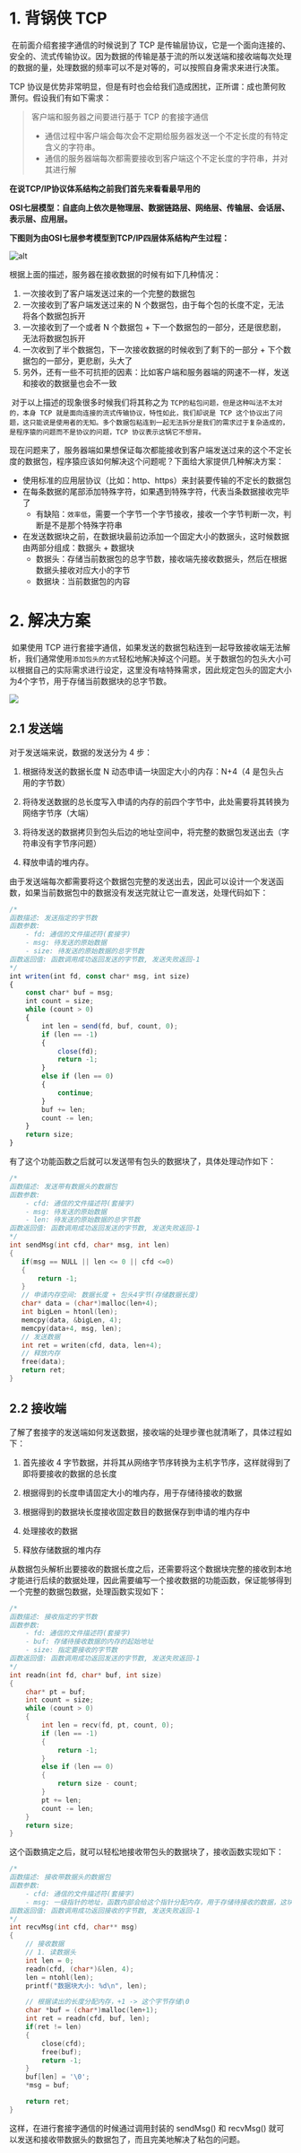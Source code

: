 # 1. 背锅侠 TCP

​    在前面介绍套接字通信的时候说到了 TCP 是传输层协议，它是一个面向连接的、安全的、流式传输协议。因为数据的传输是基于流的所以发送端和接收端每次处理的数据的量，处理数据的频率可以不是对等的，可以按照自身需求来进行决策。

TCP 协议是优势非常明显，但是有时也会给我们造成困扰，正所谓：成也萧何败萧何。假设我们有如下需求：

> 客户端和服务器之间要进行基于 TCP 的套接字通信
>
> - 通信过程中客户端会每次会不定期给服务器发送一个不定长度的有特定含义的字符串。
> - 通信的服务器端每次都需要接收到客户端这个不定长度的字符串，并对其进行解

**在说TCP/IP协议体系结构之前我们首先来看看最早用的**

**OSI七层模型：自底向上依次是物理层、数据链路层、网络层、传输层、会话层、表示层、应用层。**

**下图则为由OSI七层参考模型到TCP/IP四层体系结构产生过程：**

![alt](https://img.php.cn/upload/image/821/258/677/1608097737308858.png)

根据上面的描述，服务器在接收数据的时候有如下几种情况：

1. 一次接收到了客户端发送过来的一个完整的数据包
2. 一次接收到了客户端发送过来的 N 个数据包，由于每个包的长度不定，无法将各个数据包拆开
3. 一次接收到了一个或者 N 个数据包 + 下一个数据包的一部分，还是很悲剧，无法将数据包拆开
4. 一次收到了半个数据包，下一次接收数据的时候收到了剩下的一部分 + 下个数据包的一部分，更悲剧，头大了
5. 另外，还有一些不可抗拒的因素：比如客户端和服务器端的网速不一样，发送和接收的数据量也会不一致

​      对于以上描述的现象很多时候我们将其称之为 `TCP的粘包问题，但是这种叫法不太对的，本身 TCP 就是面向连接的流式传输协议，特性如此，我们却说是 TCP 这个协议出了问题，这只能说是使用者的无知。多个数据包粘连到一起无法拆分是我们的需求过于复杂造成的，是程序猿的问题而不是协议的问题，TCP 协议表示这锅它不想背。`

现在问题来了，服务器端如果想保证每次都能接收到客户端发送过来的这个不定长度的数据包，程序猿应该如何解决这个问题呢？下面给大家提供几种解决方案：

- 使用标准的应用层协议（比如：http、https）来封装要传输的不定长的数据包
- 在每条数据的尾部添加特殊字符，如果遇到特殊字符，代表当条数据接收完毕了
  - 有缺陷：`效率低`，需要一个字节一个字节接收，接收一个字节判断一次，判断是不是那个特殊字符串
- 在发送数据块之前，在数据块最前边添加一个固定大小的数据头，这时候数据由两部分组成：数据头 + 数据块
  - 数据头：存储当前数据包的总字节数，接收端先接收数据头，然后在根据数据头接收对应大小的字节
  - 数据块：当前数据包的内容

# 2. 解决方案

​     如果使用 TCP 进行套接字通信，如果发送的数据包粘连到一起导致接收端无法解析，我们通常使用`添加包头的方式`轻松地解决掉这个问题。关于数据包的包头大小可以根据自己的实际需求进行设定，这里没有啥特殊需求，因此规定包头的固定大小为4个字节，用于存储当前数据块的总字节数。

![](https://subingwen.cn/linux/tcp-data-package/image-20210511191145968.png)



## 2.1 发送端

对于发送端来说，数据的发送分为 4 步：

1. 根据待发送的数据长度 N 动态申请一块固定大小的内存：N+4（4 是包头占用的字节数）

2. 将待发送数据的总长度写入申请的内存的前四个字节中，此处需要将其转换为网络字节序（大端）
3. 将待发送的数据拷贝到包头后边的地址空间中，将完整的数据包发送出去（字符串没有字节序问题）
4. 释放申请的堆内存。

由于发送端每次都需要将这个数据包完整的发送出去，因此可以设计一个发送函数，如果当前数据包中的数据没有发送完就让它一直发送，处理代码如下：

```js
/*
函数描述: 发送指定的字节数
函数参数:
    - fd: 通信的文件描述符(套接字)
    - msg: 待发送的原始数据
    - size: 待发送的原始数据的总字节数
函数返回值: 函数调用成功返回发送的字节数, 发送失败返回-1
*/
int writen(int fd, const char* msg, int size)
{
    const char* buf = msg;
    int count = size;
    while (count > 0)
    {
        int len = send(fd, buf, count, 0);
        if (len == -1)
        {
            close(fd);
            return -1;
        }
        else if (len == 0)
        {
            continue;
        }
        buf += len;
        count -= len;
    }
    return size;
}

```

有了这个功能函数之后就可以发送带有包头的数据块了，具体处理动作如下：

```c++
/*
函数描述: 发送带有数据头的数据包
函数参数:
    - cfd: 通信的文件描述符(套接字)
    - msg: 待发送的原始数据
    - len: 待发送的原始数据的总字节数
函数返回值: 函数调用成功返回发送的字节数, 发送失败返回-1
*/
int sendMsg(int cfd, char* msg, int len)
{
   if(msg == NULL || len <= 0 || cfd <=0)
   {
       return -1;
   }
   // 申请内存空间: 数据长度 + 包头4字节(存储数据长度)
   char* data = (char*)malloc(len+4);
   int bigLen = htonl(len);
   memcpy(data, &bigLen, 4);
   memcpy(data+4, msg, len);
   // 发送数据
   int ret = writen(cfd, data, len+4);
   // 释放内存
   free(data);
   return ret;
}

```

## 2.2 接收端

了解了套接字的发送端如何发送数据，接收端的处理步骤也就清晰了，具体过程如下：

1. 首先接收 4 字节数据，并将其从网络字节序转换为主机字节序，这样就得到了即将要接收的数据的总长度

2. 根据得到的长度申请固定大小的堆内存，用于存储待接收的数据
3. 根据得到的数据块长度接收固定数目的数据保存到申请的堆内存中
4. 处理接收的数据
5. 释放存储数据的堆内存

从数据包头解析出要接收的数据长度之后，还需要将这个数据块完整的接收到本地才能进行后续的数据处理，因此需要编写一个接收数据的功能函数，保证能够得到一个完整的数据包数据，处理函数实现如下：

```c++
/*
函数描述: 接收指定的字节数
函数参数:
    - fd: 通信的文件描述符(套接字)
    - buf: 存储待接收数据的内存的起始地址
    - size: 指定要接收的字节数
函数返回值: 函数调用成功返回发送的字节数, 发送失败返回-1
*/
int readn(int fd, char* buf, int size)
{
    char* pt = buf;
    int count = size;
    while (count > 0)
    {
        int len = recv(fd, pt, count, 0);
        if (len == -1)
        {
            return -1;
        }
        else if (len == 0)
        {
            return size - count;
        }
        pt += len;
        count -= len;
    }
    return size;
}

```

这个函数搞定之后，就可以轻松地接收带包头的数据块了，接收函数实现如下：

```c++
/*
函数描述: 接收带数据头的数据包
函数参数:
    - cfd: 通信的文件描述符(套接字)
    - msg: 一级指针的地址，函数内部会给这个指针分配内存，用于存储待接收的数据，这块内存需要使用者释放
函数返回值: 函数调用成功返回接收的字节数, 发送失败返回-1
*/
int recvMsg(int cfd, char** msg)
{
    // 接收数据
    // 1. 读数据头
    int len = 0;
    readn(cfd, (char*)&len, 4);
    len = ntohl(len);
    printf("数据块大小: %d\n", len);

    // 根据读出的长度分配内存，+1 -> 这个字节存储\0
    char *buf = (char*)malloc(len+1);
    int ret = readn(cfd, buf, len);
    if(ret != len)
    {
        close(cfd);
        free(buf);
        return -1;
    }
    buf[len] = '\0';
    *msg = buf;

    return ret;
}

```

这样，在进行套接字通信的时候通过调用封装的 sendMsg() 和 recvMsg() 就可以发送和接收带数据头的数据包了，而且完美地解决了粘包的问题。



































